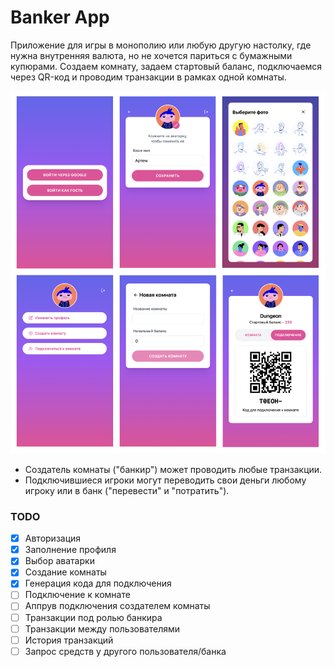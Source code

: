 # Banker App

Приложение для игры в монополию или любую другую настолку, где нужна внутренняя валюта, но не хочется париться с бумажными купюрами. Создаем комнату, задаем стартовый баланс, подключаемся через QR-код и проводим транзакции в рамках одной комнаты.

![App screenshot](https://github.com/artyom-ivanov/banker/blob/master/screenshot.png?raw=true)

- Создатель комнаты ("банкир") может проводить любые транзакции.
- Подключившиеся игроки могут переводить свои деньги любому игроку или в банк ("перевести" и "потратить").

### TODO

- [x] Авторизация
- [x] Заполнение профиля
- [x] Выбор аватарки
- [x] Создание комнаты
- [x] Генерация кода для подключения
- [ ] Подключение к комнате
- [ ] Аппрув подключения создателем комнаты
- [ ] Транзакции под ролью банкира
- [ ] Транзакции между пользователями
- [ ] История транзакций
- [ ] Запрос средств у другого пользователя/банка
